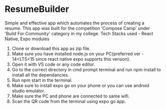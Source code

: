 # ResumeBuilder

Simple and effective app which automates the process of creating a resume. This app was built for the competition 'Compose Camp' under 'Build For Community' category in my college. Tech Stacks used - React Native, Expo modules

1. Clone or download this app as zip file.
2. Make sure you have installed node.js on your PC(preferred ver - 14<LTS<15 since react native expo supports this version).
3. Open it with VS code or any code editor.
4. Go to the correct directory in cmd prompt terminal and run npm install to install all the dependancies.
5. Run npm start in the terminal.
6. Make sure to install expo go on your phone or you can use android studio emulator.
7. Make sure the PC and phone are connected to same wifi.
8. Scan the QR code from the terminal using expo go app.
